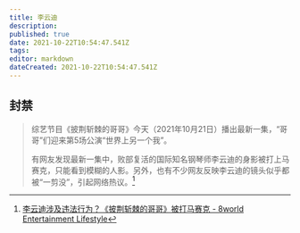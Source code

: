 ```yaml
---
title: 李云迪
description: 
published: true
date: 2021-10-22T10:54:47.541Z
tags: 
editor: markdown
dateCreated: 2021-10-22T10:54:47.541Z
---
```


## 封禁

> 综艺节目《披荆斩棘的哥哥》今天（2021年10月21日）播出最新一集，“哥哥”们迎来第5场公演“世界上另一个我”。
>
> 有网友发现最新一集中，败部复活的国际知名钢琴师李云迪的身影被打上马赛克，只能看到模糊的人影。另外，也有不少网友反映李云迪的镜头似乎都被“一剪没”，引起网络热议。[^1623826]

[^1623826]: [李云迪涉及违法行为？《披荆斩棘的哥哥》被打马赛克 - 8world Entertainment Lifestyle](https://web.archive.org/web/20211021152601/https://entlife.8world.com/e-news/call-me-by-fire-li-yundi-1623826)
